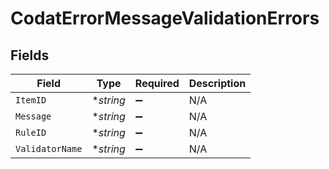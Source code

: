 # CodatErrorMessageValidationErrors


## Fields

| Field              | Type               | Required           | Description        |
| ------------------ | ------------------ | ------------------ | ------------------ |
| `ItemID`           | **string*          | :heavy_minus_sign: | N/A                |
| `Message`          | **string*          | :heavy_minus_sign: | N/A                |
| `RuleID`           | **string*          | :heavy_minus_sign: | N/A                |
| `ValidatorName`    | **string*          | :heavy_minus_sign: | N/A                |